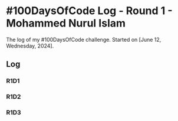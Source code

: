 # #100DaysOfCode Log - Round 1 - Mohammed Nurul Islam

The log of my #100DaysOfCode challenge. Started on [June 12, Wednesday, 2024]. 

## Log

### R1D1 

### R1D2

### R1D3
